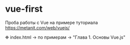 # vue-first

Проба работы с Vue на примере туториала https://metanit.com/web/vuejs/

❉ index.html → по примерам → "Глава 1. Основы Vue.js"
